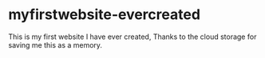 # myfirstwebsite-evercreated
This is my first website I have ever created, Thanks to the cloud storage for saving me this as a memory.
